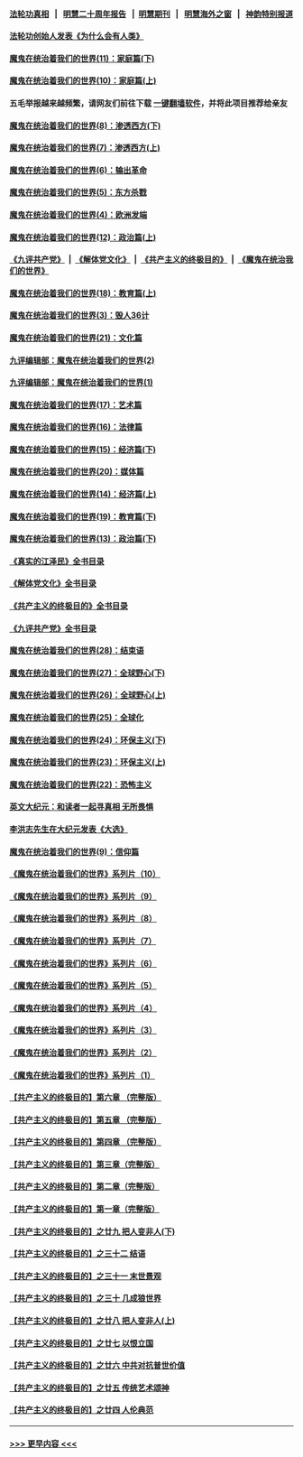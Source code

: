#### [法轮功真相](https://github.com/gfw-breaker/truth/blob/master/README.md?t=0) &nbsp;&nbsp;|&nbsp;&nbsp; [明慧二十周年报告](https://github.com/gfw-breaker/mh-reports/blob/master/README.md?t=0) &nbsp;&nbsp;|&nbsp;&nbsp;[明慧期刊](https://github.com/gfw-breaker/mh-qikan) &nbsp;&nbsp;|&nbsp;&nbsp; [明慧海外之窗](https://github.com/gfw-breaker/mh-news/blob/master/README.md?t=0) &nbsp;&nbsp;|&nbsp;&nbsp; [神韵特别报道](https://github.com/gfw-breaker/mh-news/blob/master/shenyun.md?t=0)
#### [法轮功创始人发表《为什么会有人类》](../pages/nsc422/n13912117.md?t=04041243) 
#### [魔鬼在统治着我们的世界(11)：家庭篇(下)](../pages/nsc422/n10440961.md?t=04041243) 
#### [魔鬼在统治着我们的世界(10)：家庭篇(上)](../pages/nsc422/n10435448.md?t=04041243) 
#### 五毛举报越来越频繁，请网友们前往下载 [一键翻墙软件](https://github.com/gfw-breaker/ssr-accounts)，并将此项目推荐给亲友
#### [魔鬼在统治着我们的世界(8)：渗透西方(下)](../pages/nsc422/n10429603.md?t=04041243) 
#### [魔鬼在统治着我们的世界(7)：渗透西方(上)](../pages/nsc422/n10426013.md?t=04041243) 
#### [魔鬼在统治着我们的世界(6)：输出革命](../pages/nsc422/n10421536.md?t=04041243) 
#### [魔鬼在统治着我们的世界(5)：东方杀戮](../pages/nsc422/n10417707.md?t=04041243) 
#### [魔鬼在统治着我们的世界(4)：欧洲发端](../pages/nsc422/n10414890.md?t=04041243) 
#### [魔鬼在统治着我们的世界(12)：政治篇(上)](../pages/nsc422/n10444576.md?t=04041243) 
#### [《九评共产党》](https://github.com/begood0513/9ping.md/blob/master/README.md) &nbsp;|&nbsp; [《解体党文化》](../../../../jtdwh.md/blob/master/README.md)  &nbsp;|&nbsp; [《共产主义的终极目的》](../../../../gczydzjmd.md/blob/master/README.md) &nbsp;|&nbsp; [《魔鬼在统治我们的世界》](../../../../mgztzwmdsj.md/blob/master/README.md) 
#### [魔鬼在统治着我们的世界(18)：教育篇(上)](../pages/nsc422/n10526970.md?t=04041243) 
#### [魔鬼在统治着我们的世界(3)：毁人36计](../pages/nsc422/n10411583.md?t=04041243) 
#### [魔鬼在统治着我们的世界(21)：文化篇](../pages/nsc422/n10597706.md?t=04041243) 
#### [九评编辑部：魔鬼在统治着我们的世界(2)](../pages/nsc422/n10410036.md?t=04041243) 
#### [九评编辑部：魔鬼在统治着我们的世界(1)](../pages/nsc422/n10406825.md?t=04041243) 
#### [魔鬼在统治着我们的世界(17)：艺术篇](../pages/nsc422/n10499093.md?t=04041243) 
#### [魔鬼在统治着我们的世界(16)：法律篇](../pages/nsc422/n10485969.md?t=04041243) 
#### [魔鬼在统治着我们的世界(15)：经济篇(下)](../pages/nsc422/n10469975.md?t=04041243) 
#### [魔鬼在统治着我们的世界(20)：媒体篇](../pages/nsc422/n10586579.md?t=04041243) 
#### [魔鬼在统治着我们的世界(14)：经济篇(上)](../pages/nsc422/n10457370.md?t=04041243) 
#### [魔鬼在统治着我们的世界(19)：教育篇(下)](../pages/nsc422/n10564808.md?t=04041243) 
#### [魔鬼在统治着我们的世界(13)：政治篇(下)](../pages/nsc422/n10448270.md?t=04041243) 
#### [《真实的江泽民》全书目录](../pages/nsc422/n13721399.md?t=04041243) 
#### [《解体党文化》全书目录](../pages/nsc422/n13721157.md?t=04041243) 
#### [《共产主义的终极目的》全书目录](../pages/nsc422/n13721048.md?t=04041243) 
#### [《九评共产党》全书目录](../pages/nsc422/n13708085.md?t=04041243) 
#### [魔鬼在统治着我们的世界(28)：结束语](../pages/nsc422/n10936246.md?t=04041243) 
#### [魔鬼在统治着我们的世界(27)：全球野心(下)](../pages/nsc422/n10928319.md?t=04041243) 
#### [魔鬼在统治着我们的世界(26)：全球野心(上)](../pages/nsc422/n10900318.md?t=04041243) 
#### [魔鬼在统治着我们的世界(25)：全球化](../pages/nsc422/n10788205.md?t=04041243) 
#### [魔鬼在统治着我们的世界(24)：环保主义(下)](../pages/nsc422/n10695307.md?t=04041243) 
#### [魔鬼在统治着我们的世界(23)：环保主义(上)](../pages/nsc422/n10688613.md?t=04041243) 
#### [魔鬼在统治着我们的世界(22)：恐怖主义](../pages/nsc422/n10614727.md?t=04041243) 
#### [英文大纪元：和读者一起寻真相 无所畏惧](../pages/nsc422/n12542027.md?t=04041243) 
#### [李洪志先生在大纪元发表《大选》](../pages/nsc422/n12534746.md?t=04041243) 
#### [魔鬼在统治着我们的世界(9)：信仰篇](../pages/nsc422/n10432159.md?t=04041243) 
#### [《魔鬼在统治着我们的世界》系列片（10）](../pages/nsc422/n12292670.md?t=04041243) 
#### [《魔鬼在统治着我们的世界》系列片（9）](../pages/nsc422/n12290859.md?t=04041243) 
#### [《魔鬼在统治着我们的世界》系列片（8）](../pages/nsc422/n12287445.md?t=04041243) 
#### [《魔鬼在统治着我们的世界》系列片（7）](../pages/nsc422/n12283425.md?t=04041243) 
#### [《魔鬼在统治着我们的世界》系列片（6）](../pages/nsc422/n12282314.md?t=04041243) 
#### [《魔鬼在统治着我们的世界》系列片（5）](../pages/nsc422/n12281419.md?t=04041243) 
#### [《魔鬼在统治着我们的世界》系列片（4）](../pages/nsc422/n12274024.md?t=04041243) 
#### [《魔鬼在统治着我们的世界》系列片（3）](../pages/nsc422/n12271322.md?t=04041243) 
#### [《魔鬼在统治着我们的世界》系列片（2）](../pages/nsc422/n12269049.md?t=04041243) 
#### [《魔鬼在统治着我们的世界》系列片（1）](../pages/nsc422/n12267575.md?t=04041243) 
#### [【共产主义的终极目的】第六章 （完整版）](../pages/nsc422/n11428913.md?t=04041243) 
#### [【共产主义的终极目的】第五章 （完整版）](../pages/nsc422/n11428912.md?t=04041243) 
#### [【共产主义的终极目的】第四章 （完整版）](../pages/nsc422/n11428907.md?t=04041243) 
#### [【共产主义的终极目的】第三章（完整版）](../pages/nsc422/n11428848.md?t=04041243) 
#### [【共产主义的终极目的】第二章（完整版）](../pages/nsc422/n11428831.md?t=04041243) 
#### [【共产主义的终极目的】第一章（完整版）](../pages/nsc422/n11417651.md?t=04041243) 
#### [【共产主义的终极目的】之廿九 把人变非人(下)](../pages/nsc422/n11344140.md?t=04041243) 
#### [【共产主义的终极目的】之三十二 结语](../pages/nsc422/n11360535.md?t=04041243) 
#### [【共产主义的终极目的】之三十一 末世景观](../pages/nsc422/n11351129.md?t=04041243) 
#### [【共产主义的终极目的】之三十 几成狼世界](../pages/nsc422/n11348280.md?t=04041243) 
#### [【共产主义的终极目的】之廿八 把人变非人(上)](../pages/nsc422/n11340492.md?t=04041243) 
#### [【共产主义的终极目的】之廿七 以恨立国](../pages/nsc422/n11336944.md?t=04041243) 
#### [【共产主义的终极目的】之廿六 中共对抗普世价值](../pages/nsc422/n11324785.md?t=04041243) 
#### [【共产主义的终极目的】之廿五 传统艺术颂神](../pages/nsc422/n11296396.md?t=04041243) 
#### [【共产主义的终极目的】之廿四 人伦典范](../pages/nsc422/n11296397.md?t=04041243) 

----
#### [ >>> 更早内容 <<< ](../indexes/nsc422-earlier.md)
